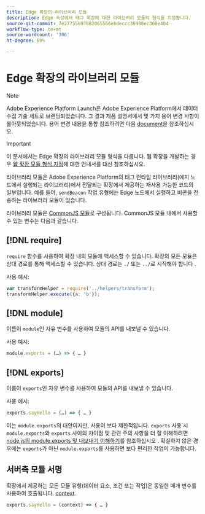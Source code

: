 ```yaml
---
title: Edge 확장의 라이브러리 모듈
description: Edge 속성에서 태그 확장에 대한 라이브러리 모듈의 형식을 지정합니다.
source-git-commit: 7e27735697882065566ebdeccc36998ec368e404
workflow-type: tm+mt
source-wordcount: '306'
ht-degree: 69%

---
```


# Edge 확장의 라이브러리 모듈

>[!NOTE]
>
>Adobe Experience Platform Launch은 Adobe Experience Platform에서 데이터 수집 기술 세트로 브랜딩되었습니다. 그 결과 제품 설명서에서 몇 가지 용어 변경 사항이 롤아웃되었습니다. 용어 변경 내용을 통합 참조하려면 다음 [document](../../term-updates.md)을 참조하십시오.

>[!IMPORTANT]
>
>이 문서에서는 Edge 확장의 라이브러리 모듈 형식을 다룹니다. 웹 확장을 개발하는 경우 [웹 확장 모듈 형식 지정](../web/format.md)에 대한 안내서를 대신 참조하십시오.

라이브러리 모듈은 Adobe Experience Platform의 태그 런타임 라이브러리(에지 노드에서 실행되는 라이브러리)에서 전달되는 확장에서 제공하는 재사용 가능한 코드의 일부입니다. 예를 들어, `sendBeacon` 작업 유형에는 Edge 노드에서 실행하고 비콘을 전송하는 라이브러리 모듈이 있습니다.

라이브러리 모듈은 [CommonJS 모듈](http://wiki.commonjs.org/wiki/Modules/1.1.1)로 구성됩니다. CommonJS 모듈 내에서 사용할 수 있는 변수는 다음과 같습니다.

## [!DNL require]

`require` 함수를 사용하여 확장 내의 모듈에 액세스할 수 있습니다. 확장의 모든 모듈은 상대 경로를 통해 액세스할 수 있습니다. 상대 경로는 `./` 또는 `../`로 시작해야 합니다 .

사용 예시:

```js
var transformHelper = require('../helpers/transform');
transformHelper.execute({a: 'b'});
```

## [!DNL module]

이름이 `module`인 자유 변수를 사용하여 모듈의 API를 내보낼 수 있습니다.

사용 예시:

```js
module.exports = (…) => { … }
```

## [!DNL exports]

이름이 `exports`인 자유 변수를 사용하여 모듈의 API를 내보낼 수 있습니다.

사용 예시:

```js
exports.sayHello = (…) => { … }
```

이는 `module.exports`의 대안이지만, 사용이 보다 제한적입니다. `exports` 사용 시 `module.exports`와 `exports` 사이의 차이점 및 관련 주의 사항을 더 잘 이해하려면 [node.js의 module.exports 및 내보내기 이해하기](https://www.sitepoint.com/understanding-module-exports-exports-node-js/)를 참조하십시오 . 확실하지 않은 경우에는 `exports`가 아닌 `module.exports`를 사용하면 보다 편리한 작업이 가능합니다.

## 서버측 모듈 서명

확장에서 제공하는 모든 모듈 유형(데이터 요소, 조건 또는 작업)은 동일한 매개 변수를 사용하여 호출됩니다. [context](./context.md).

```js
exports.sayHello = (context) => { … }
```
